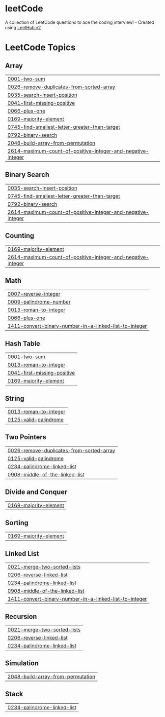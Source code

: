 # leetCode
A collection of LeetCode questions to ace the coding interview! - Created using [LeetHub v2](https://github.com/arunbhardwaj/LeetHub-2.0)

<!---LeetCode Topics Start-->
# LeetCode Topics
## Array
|  |
| ------- |
| [0001-two-sum](https://github.com/Vara-Anjan-B/leetCode/tree/master/0001-two-sum) |
| [0026-remove-duplicates-from-sorted-array](https://github.com/Vara-Anjan-B/leetCode/tree/master/0026-remove-duplicates-from-sorted-array) |
| [0035-search-insert-position](https://github.com/Vara-Anjan-B/leetCode/tree/master/0035-search-insert-position) |
| [0041-first-missing-positive](https://github.com/Vara-Anjan-B/leetCode/tree/master/0041-first-missing-positive) |
| [0066-plus-one](https://github.com/Vara-Anjan-B/leetCode/tree/master/0066-plus-one) |
| [0169-majority-element](https://github.com/Vara-Anjan-B/leetCode/tree/master/0169-majority-element) |
| [0745-find-smallest-letter-greater-than-target](https://github.com/Vara-Anjan-B/leetCode/tree/master/0745-find-smallest-letter-greater-than-target) |
| [0792-binary-search](https://github.com/Vara-Anjan-B/leetCode/tree/master/0792-binary-search) |
| [2048-build-array-from-permutation](https://github.com/Vara-Anjan-B/leetCode/tree/master/2048-build-array-from-permutation) |
| [2614-maximum-count-of-positive-integer-and-negative-integer](https://github.com/Vara-Anjan-B/leetCode/tree/master/2614-maximum-count-of-positive-integer-and-negative-integer) |
## Binary Search
|  |
| ------- |
| [0035-search-insert-position](https://github.com/Vara-Anjan-B/leetCode/tree/master/0035-search-insert-position) |
| [0745-find-smallest-letter-greater-than-target](https://github.com/Vara-Anjan-B/leetCode/tree/master/0745-find-smallest-letter-greater-than-target) |
| [0792-binary-search](https://github.com/Vara-Anjan-B/leetCode/tree/master/0792-binary-search) |
| [2614-maximum-count-of-positive-integer-and-negative-integer](https://github.com/Vara-Anjan-B/leetCode/tree/master/2614-maximum-count-of-positive-integer-and-negative-integer) |
## Counting
|  |
| ------- |
| [0169-majority-element](https://github.com/Vara-Anjan-B/leetCode/tree/master/0169-majority-element) |
| [2614-maximum-count-of-positive-integer-and-negative-integer](https://github.com/Vara-Anjan-B/leetCode/tree/master/2614-maximum-count-of-positive-integer-and-negative-integer) |
## Math
|  |
| ------- |
| [0007-reverse-integer](https://github.com/Vara-Anjan-B/leetCode/tree/master/0007-reverse-integer) |
| [0009-palindrome-number](https://github.com/Vara-Anjan-B/leetCode/tree/master/0009-palindrome-number) |
| [0013-roman-to-integer](https://github.com/Vara-Anjan-B/leetCode/tree/master/0013-roman-to-integer) |
| [0066-plus-one](https://github.com/Vara-Anjan-B/leetCode/tree/master/0066-plus-one) |
| [1411-convert-binary-number-in-a-linked-list-to-integer](https://github.com/Vara-Anjan-B/leetCode/tree/master/1411-convert-binary-number-in-a-linked-list-to-integer) |
## Hash Table
|  |
| ------- |
| [0001-two-sum](https://github.com/Vara-Anjan-B/leetCode/tree/master/0001-two-sum) |
| [0013-roman-to-integer](https://github.com/Vara-Anjan-B/leetCode/tree/master/0013-roman-to-integer) |
| [0041-first-missing-positive](https://github.com/Vara-Anjan-B/leetCode/tree/master/0041-first-missing-positive) |
| [0169-majority-element](https://github.com/Vara-Anjan-B/leetCode/tree/master/0169-majority-element) |
## String
|  |
| ------- |
| [0013-roman-to-integer](https://github.com/Vara-Anjan-B/leetCode/tree/master/0013-roman-to-integer) |
| [0125-valid-palindrome](https://github.com/Vara-Anjan-B/leetCode/tree/master/0125-valid-palindrome) |
## Two Pointers
|  |
| ------- |
| [0026-remove-duplicates-from-sorted-array](https://github.com/Vara-Anjan-B/leetCode/tree/master/0026-remove-duplicates-from-sorted-array) |
| [0125-valid-palindrome](https://github.com/Vara-Anjan-B/leetCode/tree/master/0125-valid-palindrome) |
| [0234-palindrome-linked-list](https://github.com/Vara-Anjan-B/leetCode/tree/master/0234-palindrome-linked-list) |
| [0908-middle-of-the-linked-list](https://github.com/Vara-Anjan-B/leetCode/tree/master/0908-middle-of-the-linked-list) |
## Divide and Conquer
|  |
| ------- |
| [0169-majority-element](https://github.com/Vara-Anjan-B/leetCode/tree/master/0169-majority-element) |
## Sorting
|  |
| ------- |
| [0169-majority-element](https://github.com/Vara-Anjan-B/leetCode/tree/master/0169-majority-element) |
## Linked List
|  |
| ------- |
| [0021-merge-two-sorted-lists](https://github.com/Vara-Anjan-B/leetCode/tree/master/0021-merge-two-sorted-lists) |
| [0206-reverse-linked-list](https://github.com/Vara-Anjan-B/leetCode/tree/master/0206-reverse-linked-list) |
| [0234-palindrome-linked-list](https://github.com/Vara-Anjan-B/leetCode/tree/master/0234-palindrome-linked-list) |
| [0908-middle-of-the-linked-list](https://github.com/Vara-Anjan-B/leetCode/tree/master/0908-middle-of-the-linked-list) |
| [1411-convert-binary-number-in-a-linked-list-to-integer](https://github.com/Vara-Anjan-B/leetCode/tree/master/1411-convert-binary-number-in-a-linked-list-to-integer) |
## Recursion
|  |
| ------- |
| [0021-merge-two-sorted-lists](https://github.com/Vara-Anjan-B/leetCode/tree/master/0021-merge-two-sorted-lists) |
| [0206-reverse-linked-list](https://github.com/Vara-Anjan-B/leetCode/tree/master/0206-reverse-linked-list) |
| [0234-palindrome-linked-list](https://github.com/Vara-Anjan-B/leetCode/tree/master/0234-palindrome-linked-list) |
## Simulation
|  |
| ------- |
| [2048-build-array-from-permutation](https://github.com/Vara-Anjan-B/leetCode/tree/master/2048-build-array-from-permutation) |
## Stack
|  |
| ------- |
| [0234-palindrome-linked-list](https://github.com/Vara-Anjan-B/leetCode/tree/master/0234-palindrome-linked-list) |
<!---LeetCode Topics End-->